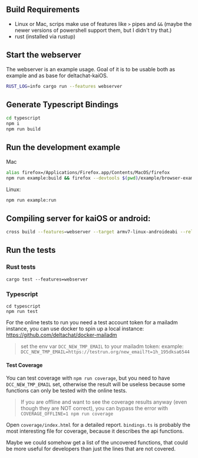 ## Build Requirements

- Linux or Mac, scrips make use of features like `>` pipes and `&&` (maybe the newer versions of powershell support them, but I didn't try that.)
- rust (installed via rustup)

## Start the webserver

The webserver is an example usage. Goal of it is to be usable both as example and as base for deltachat-kaiOS.

```sh
RUST_LOG=info cargo run --features webserver
```

## Generate Typescript Bindings

```sh
cd typescript
npm i
npm run build
```

## Run the development example

Mac

```sh
alias firefox=/Applications/Firefox.app/Contents/MacOS/firefox
npm run example:build && firefox --devtools $(pwd)/example/browser-example.html
```

Linux:

```sh
npm run example:run
```

## Compiling server for kaiOS or android:

```sh
cross build --features=webserver --target armv7-linux-androideabi --release
```



## Run the tests

### Rust tests

```
cargo test --features=webserver 
```

### Typescript

```
cd typescript
npm run test
```


For the online tests to run you need a test account token for a mailadm instance,
you can use docker to spin up a local instance: https://github.com/deltachat/docker-mailadm

> set the env var `DCC_NEW_TMP_EMAIL` to your mailadm token: example:
`DCC_NEW_TMP_EMAIL=https://testrun.org/new_email?t=1h_195dksa6544`

#### Test Coverage

You can test coverage with `npm run coverage`, but you need to have `DCC_NEW_TMP_EMAIL` set, otherwise the result will be useless because some functions can only be tested with the online tests.

> If you are offline and want to see the coverage results anyway (even though they are NOT correct), you can bypass the error with `COVERAGE_OFFLINE=1 npm run coverage`

Open `coverage/index.html` for a detailed report.
`bindings.ts` is probably the most interesting file for coverage, because it describes the api functions.

Maybe we could somehow get a list of the uncovered functions, that could be more useful for developers than just the lines that are not covered.